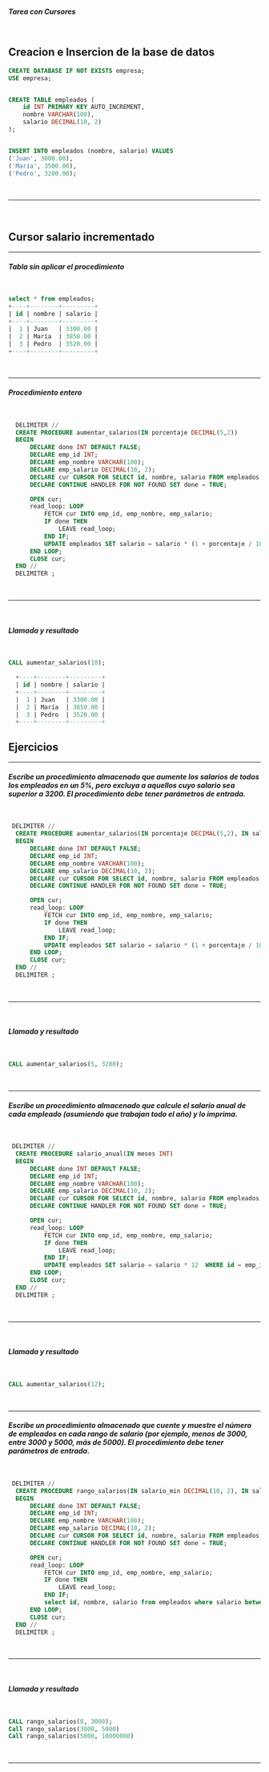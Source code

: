 ***Tarea con Cursores***

<br>

## **Creacion e Insercion de la base de datos**

```sql
CREATE DATABASE IF NOT EXISTS empresa;
USE empresa;


CREATE TABLE empleados (
    id INT PRIMARY KEY AUTO_INCREMENT,
    nombre VARCHAR(100),
    salario DECIMAL(10, 2)
);


INSERT INTO empleados (nombre, salario) VALUES
('Juan', 3000.00),
('María', 3500.00),
('Pedro', 3200.00);
```
<br>

---

<br>

## **Cursor salario incrementado**

---

#### *Tabla sin aplicar el procedimiento*

<br>

```sql
select * from empleados;
+----+--------+---------+
| id | nombre | salario |
+----+--------+---------+
|  1 | Juan   | 3300.00 |
|  2 | María  | 3850.00 |
|  3 | Pedro  | 3520.00 |
+----+--------+---------+
```

<br>

---

#### *Procedimiento entero*

<br>

```sql
  DELIMITER //
  CREATE PROCEDURE aumentar_salarios(IN porcentaje DECIMAL(5,2))
  BEGIN
      DECLARE done INT DEFAULT FALSE;
      DECLARE emp_id INT;
      DECLARE emp_nombre VARCHAR(100);
      DECLARE emp_salario DECIMAL(10, 2);
      DECLARE cur CURSOR FOR SELECT id, nombre, salario FROM empleados;
      DECLARE CONTINUE HANDLER FOR NOT FOUND SET done = TRUE;

      OPEN cur;
      read_loop: LOOP
          FETCH cur INTO emp_id, emp_nombre, emp_salario;
          IF done THEN
              LEAVE read_loop;
          END IF;
          UPDATE empleados SET salario = salario * (1 + porcentaje / 100) WHERE id = emp_id;
      END LOOP;
      CLOSE cur;
  END //
  DELIMITER ;
```

<br>

---

<br>

#### *Llamada y resultado*

<br>

```sql
CALL aumentar_salarios(10);

  +----+--------+---------+
  | id | nombre | salario |
  +----+--------+---------+
  |  1 | Juan   | 3300.00 |
  |  2 | María  | 3850.00 |
  |  3 | Pedro  | 3520.00 |
  +----+--------+---------+

```
## **Ejercicios**

---

#### *Escribe un procedimiento almacenado que aumente los salarios de todos los empleados en un 5%, pero excluya a aquellos cuyo salario sea superior a 3200. El procedimiento debe tener parámetros de entrada.*

<br>

```sql
 DELIMITER //
  CREATE PROCEDURE aumentar_salarios(IN porcentaje DECIMAL(5,2), IN salario_min DECIMAL(10, 2))
  BEGIN
      DECLARE done INT DEFAULT FALSE;
      DECLARE emp_id INT;
      DECLARE emp_nombre VARCHAR(100);
      DECLARE emp_salario DECIMAL(10, 2);
      DECLARE cur CURSOR FOR SELECT id, nombre, salario FROM empleados;
      DECLARE CONTINUE HANDLER FOR NOT FOUND SET done = TRUE;

      OPEN cur;
      read_loop: LOOP
          FETCH cur INTO emp_id, emp_nombre, emp_salario;
          IF done THEN
              LEAVE read_loop;
          END IF;
          UPDATE empleados SET salario = salario * (1 + porcentaje / 100) WHERE id = emp_id and salario > salario_min;
      END LOOP;
      CLOSE cur;
  END //
  DELIMITER ;
```

<br>

---

<br>

#### *Llamada y resultado*

<br>

```sql
CALL aumentar_salarios(5, 3200);


```

<br>

---

#### *Escribe un procedimiento almacenado que calcule el salario anual de cada empleado (asumiendo que trabajan todo el año) y lo imprima.*

<br>

```sql
 DELIMITER //
  CREATE PROCEDURE salario_anual(IN meses INT)
  BEGIN
      DECLARE done INT DEFAULT FALSE;
      DECLARE emp_id INT;
      DECLARE emp_nombre VARCHAR(100);
      DECLARE emp_salario DECIMAL(10, 2);
      DECLARE cur CURSOR FOR SELECT id, nombre, salario FROM empleados;
      DECLARE CONTINUE HANDLER FOR NOT FOUND SET done = TRUE;

      OPEN cur;
      read_loop: LOOP
          FETCH cur INTO emp_id, emp_nombre, emp_salario;
          IF done THEN
              LEAVE read_loop;
          END IF;
          UPDATE empleados SET salario = salario * 12  WHERE id = emp_id;
      END LOOP;
      CLOSE cur;
  END //
  DELIMITER ;
```

<br>

---

<br>

#### *Llamada y resultado*

<br>

```sql
CALL aumentar_salarios(12);


```

<br>

---

#### *Escribe un procedimiento almacenado que cuente y muestre el número de empleados en cada rango de salario (por ejemplo, menos de 3000, entre 3000 y 5000, más de 5000). El procedimiento debe tener parámetros de entrada.*

<br>

```sql
 DELIMITER //
  CREATE PROCEDURE rango_salarios(IN salario_min DECIMAL(10, 2), IN salario_max DECIMAL(10, 2))
  BEGIN
      DECLARE done INT DEFAULT FALSE;
      DECLARE emp_id INT;
      DECLARE emp_nombre VARCHAR(100);
      DECLARE emp_salario DECIMAL(10, 2);
      DECLARE cur CURSOR FOR SELECT id, nombre, salario FROM empleados;
      DECLARE CONTINUE HANDLER FOR NOT FOUND SET done = TRUE;

      OPEN cur;
      read_loop: LOOP
          FETCH cur INTO emp_id, emp_nombre, emp_salario;
          IF done THEN
              LEAVE read_loop;
          END IF;
          select id, nombre, salario from empleados where salario between salario_min and salario_max;
      END LOOP;
      CLOSE cur;
  END //
  DELIMITER ;
```

<br>

---

<br>

#### *Llamada y resultado*

<br>

```sql
CALL rango_salarios(0, 3000);
Call rango_salarios(3000, 5000)
Call rango_salarios(5000, 10000000)


```

<br>

---